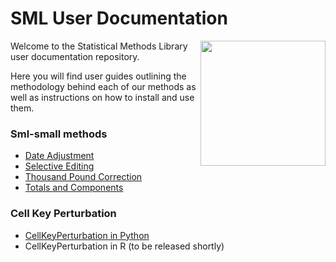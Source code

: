 # SML User Documentation
<img align="right" width="200" height="200" src="https://github.com/user-attachments/assets/a84c0ae9-5c23-4371-b647-f8cd3af1ff25">

Welcome to the Statistical Methods Library user documentation repository.

Here you will find user guides outlining the methodology behind each of our methods as well as instructions on how to install and use them.

### Sml-small methods
- [Date Adjustment](UserGuides/DateAdjustment/DateAdjustment.md)
- [Selective Editing]()
- [Thousand Pound Correction]()
- [Totals and Components]()

### Cell Key Perturbation
- [CellKeyPerturbation in Python](UserGuides/CellKeyPerturbation/CellKeyPerturbation_Py.md)
- CellKeyPerturbation in R (to be released shortly)

